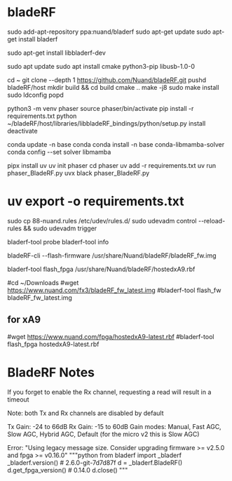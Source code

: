 # bladeRF
sudo add-apt-repository ppa:nuand/bladerf
sudo apt-get update
sudo apt-get install bladerf

sudo apt-get install libbladerf-dev

sudo apt update
sudo apt install cmake python3-pip libusb-1.0-0

cd ~
git clone --depth 1 https://github.com/Nuand/bladeRF.git
pushd bladeRF/host
mkdir build && cd build
cmake ..
make -j8
sudo make install
sudo ldconfig
popd

python3 -m venv phaser
source phaser/bin/activate
pip install -r requirements.txt
python ~/bladeRF/host/libraries/libbladeRF_bindings/python/setup.py install
deactivate

conda update -n base conda
conda install -n base conda-libmamba-solver
conda config --set solver libmamba

pipx install uv
uv init phaser
cd phaser
uv add -r requirements.txt
uv run phaser_BladeRF.py
uvx black phaser_BladeRF.py
# uv export -o requirements.txt 

sudo cp 88-nuand.rules /etc/udev/rules.d/
sudo udevadm control --reload-rules && sudo udevadm trigger

bladerf-tool probe
bladerf-tool info

bladeRF-cli --flash-firmware /usr/share/Nuand/bladeRF/bladeRF_fw.img

bladerf-tool flash_fpga /usr/share/Nuand/bladeRF/hostedxA9.rbf

#cd ~/Downloads
#wget https://www.nuand.com/fx3/bladeRF_fw_latest.img
#bladerf-tool flash_fw bladeRF_fw_latest.img

## for xA9
#wget https://www.nuand.com/fpga/hostedxA9-latest.rbf
#bladerf-tool flash_fpga hostedxA9-latest.rbf

# BladeRF Notes
If you forget to enable the Rx channel, requesting a read will result in a timeout

Note: both Tx and Rx channels are disabled by default

Tx Gain: -24 to 66dB
Rx Gain: -15 to 60dB
Gain modes: Manual, Fast AGC, Slow AGC, Hybrid AGC, Default (for the micro v2 this is Slow AGC)

Error: "Using legacy message size. Consider upgrading firmware >= v2.5.0 and fpga >= v0.16.0"
"""python
from bladerf import _bladerf
_bladerf.version() # 2.6.0-git-7d7d87f
d = _bladerf.BladeRF()
d.get_fpga_version() # 0.14.0
d.close()
"""
